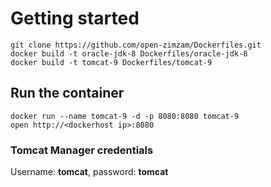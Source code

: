 # Getting started
    git clone https://github.com/open-zimzam/Dockerfiles.git
    docker build -t oracle-jdk-8 Dockerfiles/oracle-jdk-8
    docker build -t tomcat-9 Dockerfiles/tomcat-9

## Run the container
    docker run --name tomcat-9 -d -p 8080:8080 tomcat-9
    open http://<dockerhost ip>:8080

### Tomcat Manager credentials
Username: **tomcat**, password: **tomcat**